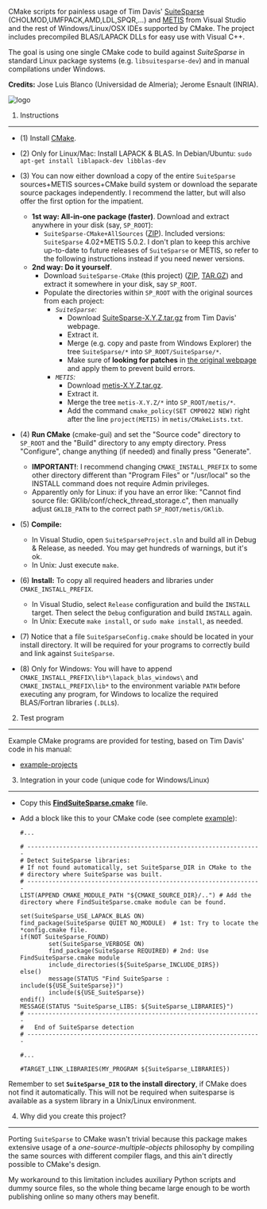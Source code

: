 CMake scripts for painless usage of Tim Davis' [SuiteSparse](http://www.cise.ufl.edu/research/sparse/SuiteSparse/) (CHOLMOD,UMFPACK,AMD,LDL,SPQR,...) and [METIS](http://glaros.dtc.umn.edu/gkhome/views/metis) from Visual Studio and the rest of Windows/Linux/OSX IDEs supported by CMake. The project includes precompiled BLAS/LAPACK DLLs for easy use with Visual C++.

The goal is using one single CMake code to build against *SuiteSparse* in standard Linux package systems (e.g. `libsuitesparse-dev`) and in manual compilations under Windows.

**Credits:** Jose Luis Blanco (Universidad de Almeria); Jerome Esnault (INRIA).

![logo](https://raw2.github.com/jlblancoc/suitesparse-metis-for-windows/master/docs/logo.png)

1. Instructions
-------------------------------------------------------


  * (1) Install [CMake](http://www.cmake.org/).
  * (2) Only for Linux/Mac: Install LAPACK & BLAS. In Debian/Ubuntu: `sudo apt-get install liblapack-dev libblas-dev`
  * (3) You can now either download a copy of the entire `SuiteSparse` sources+METIS sources+CMake build system or download the separate source packages independently. I recommend the latter, but will also offer the first option for the impatient.
    * **1st way: All-in-one package (faster)**. Download and extract anywhere in your disk (say, `SP_ROOT`):
      * `SuiteSparse-CMake+AllSources` ([ZIP](https://github.com/jlblancoc/suitesparse-metis-for-windows/releases/download/v1.1.0/suitesparse-metis-for-windows-1.1.0.all_sources.zip)). Included versions: `SuiteSparse` 4.02+METIS 5.0.2. I don't plan to keep this archive up-to-date to future releases of `SuiteSparse` or METIS, so refer to the following instructions instead if you need newer versions.
    * **2nd way: Do it yourself**.
      * Download `SuiteSparse-CMake` (this project) ([ZIP](https://github.com/jlblancoc/suitesparse-metis-for-windows/releases/download/v1.1.0/suitesparse-metis-for-windows-1.1.0.zip), [TAR.GZ](https://github.com/jlblancoc/suitesparse-metis-for-windows/releases/download/v1.1.0/suitesparse-metis-for-windows-1.1.0.tar.gz)) and extract it somewhere in your disk, say `SP_ROOT`.
      * Populate the directories within `SP_ROOT` with the original sources from each project:
        * *`SuiteSparse`:* 
          * Download [SuiteSparse-X.Y.Z.tar.gz](http://www.cise.ufl.edu/research/sparse/SuiteSparse/) from Tim Davis' webpage. 
          * Extract it.
          * Merge (e.g. copy and paste from Windows Explorer) the tree `SuiteSparse/*` into `SP_ROOT/SuiteSparse/*`.
          * Make sure of **looking for patches** in [the original webpage](http://www.cise.ufl.edu/research/sparse/SuiteSparse/) and apply them to prevent build errors.
        * *`METIS`:* 
          * Download [metis-X.Y.Z.tar.gz](http://glaros.dtc.umn.edu/gkhome/metis/metis/download).
          * Extract it.
          * Merge the tree `metis-X.Y.Z/*` into `SP_ROOT/metis/*`.
          * Add the command `cmake_policy(SET CMP0022 NEW)` right after the line `project(METIS)` in `metis/CMakeLists.txt`.

  * (4) **Run CMake** (cmake-gui) and set the "Source code" directory to `SP_ROOT` and the "Build" directory to any empty directory. Press "Configure", change anything (if needed) and finally press "Generate".
    * **IMPORTANT!**: I recommend changing `CMAKE_INSTALL_PREFIX` to some other directory different than "Program Files" or "/usr/local" so the INSTALL command does not require Admin privileges.
    * Apparently only for Linux: if you have an error like: "Cannot find source file: GKlib/conf/check_thread_storage.c", then manually adjust `GKLIB_PATH` to the correct path `SP_ROOT/metis/GKlib`.
  * (5) **Compile:** 
    * In Visual Studio, open `SuiteSparseProject.sln` and build all in Debug & Release, as needed. You may get hundreds of warnings, but it's ok.
    * In Unix: Just execute `make`.

  * (6) **Install:** To copy all required headers and libraries under `CMAKE_INSTALL_PREFIX`.
    * In Visual Studio, select `Release` configuration and build the `INSTALL` target. Then select the `Debug` configuration and build `INSTALL` again.
    * In Unix: Execute `make install`, or `sudo make install`, as needed.
 
  * (7) Notice that a file `SuiteSparseConfig.cmake` should be located in your install directory. It will be required for your programs to correctly build and link against `SuiteSparse`.

  * (8) Only for Windows: You will have to append `CMAKE_INSTALL_PREFIX\lib*\lapack_blas_windows\` and `CMAKE_INSTALL_PREFIX\lib*` to the environment variable `PATH` before executing any program, for Windows to localize the required BLAS/Fortran libraries (`.DLL`s).


2. Test program
-------------------------------------------------------

Example CMake programs are provided for testing, based on Tim Davis' code in his manual:
  * [example-projects](https://github.com/jlblancoc/suitesparse-metis-for-windows/tree/master/example-projects)


3. Integration in your code (unique code for Windows/Linux)
-------------------------------------------------------

  * Copy this **[FindSuiteSparse.cmake](https://github.com/jlblancoc/suitesparse-metis-for-windows/blob/master/cmakemodule/FindSuiteSparse.cmake)** file.
  * Add a block like this to your CMake code (see complete [example](https://github.com/jlblancoc/suitesparse-metis-for-windows/blob/master/example-projects/cholmod/CMakeLists.txt)):
   
  
    ```
    #...
    
    # ------------------------------------------------------------------
    # Detect SuiteSparse libraries:
    # If not found automatically, set SuiteSparse_DIR in CMake to the 
    # directory where SuiteSparse was built.
    # ------------------------------------------------------------------
    LIST(APPEND CMAKE_MODULE_PATH "${CMAKE_SOURCE_DIR}/..") # Add the directory where FindSuiteSparse.cmake module can be found.
    
    set(SuiteSparse_USE_LAPACK_BLAS ON)
    find_package(SuiteSparse QUIET NO_MODULE)  # 1st: Try to locate the *config.cmake file.
    if(NOT SuiteSparse_FOUND)
            set(SuiteSparse_VERBOSE ON)
            find_package(SuiteSparse REQUIRED) # 2nd: Use FindSuiteSparse.cmake module
            include_directories(${SuiteSparse_INCLUDE_DIRS})
    else()
            message(STATUS "Find SuiteSparse : include(${USE_SuiteSparse})")
            include(${USE_SuiteSparse})
    endif()
    MESSAGE(STATUS "SuiteSparse_LIBS: ${SuiteSparse_LIBRARIES}")
    # ------------------------------------------------------------------
    #   End of SuiteSparse detection
    # ------------------------------------------------------------------
    
    #...
    
    #TARGET_LINK_LIBRARIES(MY_PROGRAM ${SuiteSparse_LIBRARIES})
    ```


Remember to set **`SuiteSparse_DIR` to the install directory**, if CMake does not find it automatically. This will not be required when suitesparse is available as a system library in a Unix/Linux environment.



4. Why did you create this project?
-------------------------------------------------------


Porting `SuiteSparse` to CMake wasn't trivial because this package makes extensive usage of a _one-source-multiple-objects_ philosophy by compiling the same sources with different compiler flags, and this ain't directly possible to CMake's design.

My workaround to this limitation includes auxiliary Python scripts and dummy source files, so the whole thing became large enough to be worth publishing online so many others may benefit.
